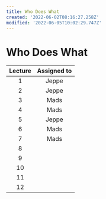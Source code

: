 ```yaml
---
title: Who Does What
created: '2022-06-02T08:16:27.258Z'
modified: '2022-06-05T10:02:29.747Z'
---
```


# Who Does What

| Lecture | Assigned to |
|:-------:|:-----------:|
| 1       | Jeppe       |
| 2       | Jeppe       |
| 3       | Mads        |
| 4       | Mads        |
| 5       | Jeppe       |
| 6       | Mads        |
| 7       | Mads        |
| 8       |             |
| 9       |             |
| 10      |             |
| 11      |             |
| 12      |             |
